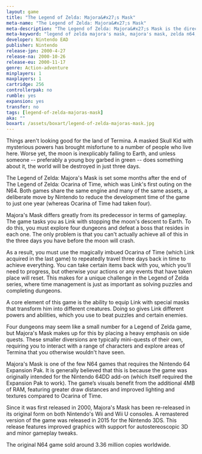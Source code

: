 ```yaml
---
layout: game
title: "The Legend of Zelda: Majora&#x27;s Mask"
meta-name: "The Legend of Zelda: Majora&#x27;s Mask"
meta-description: "The Legend of Zelda: Majora&#x27;s Mask is the direct sequel to The Legend of Zelda: Majora&#x27;s Mask. It was released in 2000 for the Nintendo 64 and uses the Nintendo 64 Expansion Pak."
meta-keyword: "legend of zelda majora's mask, majora's mask, zelda n64, nintendo 64"
developer: Nintendo EAD
publisher: Nintendo
release-jpn: 2000-4-27
release-na: 2000-10-26
release-eu: 2000-11-17
genre: Action-adventure
minplayers: 1
maxplayers: 1
cartridge: 256
controllerpak: no
rumble: yes
expansion: yes
transfer: no
tags: [legend-of-zelda-majoras-mask]
aka: ""
boxart: /assets/boxart/legend-of-zelda-majoras-mask.jpg
---
```


Things aren't looking good for the land of Termina. A masked Skull Kid with mysterious powers has brought misfortune to a number of people who live here. Worse yet, the moon is inexplicably falling to Earth, and unless someone -- preferably a young boy garbed in green -- does something about it, the world will be destroyed in just three days.  The Legend of Zelda: Majora's Mask is set some months after the end of The Legend of Zelda: Ocarina of Time, which was Link's first outing on the N64. Both games share the same engine and many of the same assets, a deliberate move by Nintendo to reduce the development time of the game to just one year (whereas Ocarina of Time had taken four).  Majora's Mask differs greatly from its predecessor in terms of gameplay. The game tasks you as Link with stopping the moon's descent to Earth. To do this, you must explore four dungeons and defeat a boss that resides in each one. The only problem is that you can't actually achieve all of this in the three days you have before the moon will crash.  As a result, you must use the magically imbued Ocarina of Time (which Link acquired in the last game) to repeatedly travel three days back in time to achieve everything. You can take certain items back with you, which you'll need to progress, but otherwise your actions or any events that have taken place will reset. This makes for a unique challenge in the Legend of Zelda series, where time management is just as important as solving puzzles and completing dungeons.  A core element of this game is the ability to equip Link with special masks that transform him into different creatures. Doing so gives Link different powers and abilities, which you use to beat puzzles and certain enemies.  Four dungeons may seem like a small number for a Legend of Zelda game, but Majora's Mask makes up for this by placing a heavy emphasis on side quests. These smaller diversions are typically mini-quests of their own, requiring you to interact with a range of characters and explore areas of Termina that you otherwise wouldn't have seen.  Majora's Mask is one of the few N64 games that requires the Nintendo 64 Expansion Pak. It is generally believed that this is because the game was originally intended for the Nintendo 64DD add-on (which itself required the Expansion Pak to work). The game’s visuals benefit from the additional 4MB of RAM, featuring greater draw distances and improved lighting and textures compared to Ocarina of Time.  Since it was first released in 2000, Majora's Mask has been re-released in its original form on both Nintendo's Wii and Wii U consoles. A remastered version of the game was released in 2015 for the Nintendo 3DS. This release features improved graphics with support for autostereoscopic 3D and minor gameplay tweaks.  The original N64 game sold around 3.36 million copies worldwide. 
